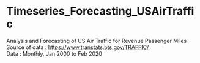# Timeseries_Forecasting_USAirTraffic
Analysis and Forecasting of US Air Traffic for Revenue Passenger Miles </br>
Source of data : https://www.transtats.bts.gov/TRAFFIC/ </br>
Data : Monthly, Jan 2000 to Feb 2020 </br>
</br>
